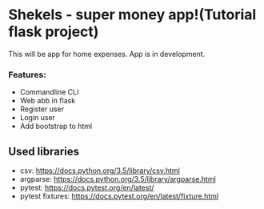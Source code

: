 # Shekels - super money app!(Tutorial flask project)
This will be app for home expenses. App is in development.

### Features:
* Commandline CLI
* Web abb in flask
* Register user
* Login user
* Add bootstrap to html

## Used libraries

* csv: https://docs.python.org/3.5/library/csv.html
* argparse: https://docs.python.org/3.5/library/argparse.html
* pytest: https://docs.pytest.org/en/latest/
* pytest fixtures: https://docs.pytest.org/en/latest/fixture.html

